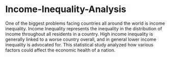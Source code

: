 # Income-Inequality-Analysis
One of the biggest problems facing countries all around the world is income inequality. Income Inequality represents the inequality in the distribution of income throughout all residents in a country. High income inequality is generally linked to a worse country overall, and in general lower income inequality is advocated for. This statistical study analyzed how various factors could affect the economic health of a nation. 
